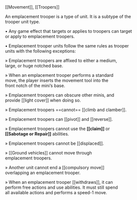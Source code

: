 [[Movement]], [[Troopers]]

An emplacement trooper is a type of unit. It is a subtype of the  
trooper unit type.  

• Any game effect that targets or applies to troopers can target  
or apply to emplacement troopers.  

• Emplacement trooper units follow the same rules as trooper  
units with the following exceptions:  

» Emplacement troopers are affixed to either a medium,  
large, or huge notched base.  

» When an emplacement trooper performs a standard  
move, the player inserts the movement tool into the  
front notch of the mini’s base.  

» Emplacement troopers can obscure other minis, and  
provide [[light cover]] when doing so.  

» Emplacement troopers ==cannot== [[climb and clamber]]. 

» Emplacement troopers can [[pivot]] and [[reverse]].  

» Emplacement troopers cannot use the **[[claim]]** or  
**[[Sabotage or Repair]]** abilities.

» Emplacement troopers cannot be [[displaced]]. 

» [[Ground vehicles]] cannot move through  
emplacement troopers.

» Another unit cannot end a [[compulsory move]]  
overlapping an emplacement trooper. 

» When an emplacement trooper [[withdraws]], it can  
perform free actions and use abilities. It must still spend  
all available actions and performs a speed-1 move.  
